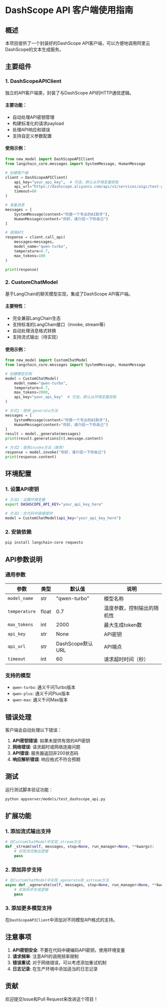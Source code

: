 # DashScope API 客户端使用指南

## 概述

本项目提供了一个封装好的DashScope API客户端，可以方便地调用阿里云DashScope的文本生成服务。

## 主要组件

### 1. DashScopeAPIClient

独立的API客户端类，封装了与DashScope API的HTTP通信逻辑。

#### 主要功能：
- 自动处理API密钥管理
- 构建标准化的请求payload
- 处理API响应和错误
- 支持自定义参数配置

#### 使用示例：

```python
from new_model import DashScopeAPIClient
from langchain_core.messages import SystemMessage, HumanMessage

# 创建客户端
client = DashScopeAPIClient(
    api_key="your_api_key",  # 可选，默认从环境变量获取
    api_url="https://dashscope.aliyuncs.com/api/v1/services/aigc/text-generation/generation",
    timeout=60
)

# 准备消息
messages = [
    SystemMessage(content="你是一个专业的AI助手"),
    HumanMessage(content="你好，请介绍一下你自己")
]

# 调用API
response = client.call_api(
    messages=messages,
    model_name="qwen-turbo",
    temperature=0.7,
    max_tokens=100
)

print(response)
```

### 2. CustomChatModel

基于LangChain的聊天模型实现，集成了DashScope API客户端。

#### 主要特性：
- 完全兼容LangChain生态
- 支持标准的LangChain接口（invoke, stream等）
- 自动处理消息格式转换
- 支持流式输出（待实现）

#### 使用示例：

```python
from new_model import CustomChatModel
from langchain_core.messages import SystemMessage, HumanMessage

# 创建模型实例
model = CustomChatModel(
    model_name="qwen-turbo",
    temperature=0.7,
    max_tokens=2000,
    api_key="your_api_key"  # 可选，默认从环境变量获取
)

# 方式1：使用_generate方法
messages = [
    SystemMessage(content="你是一个专业的AI助手"),
    HumanMessage(content="你好，请介绍一下你自己")
]
result = model._generate(messages)
print(result.generations[0].message.content)

# 方式2：使用invoke方法（推荐）
response = model.invoke("你好，请介绍一下你自己")
print(response.content)
```

## 环境配置

### 1. 设置API密钥

```bash
# 方法1：设置环境变量
export DASHSCOPE_API_KEY="your_api_key_here"

# 方法2：在代码中直接提供
model = CustomChatModel(api_key="your_api_key_here")
```

### 2. 安装依赖

```bash
pip install langchain-core requests
```

## API参数说明

### 通用参数

| 参数 | 类型 | 默认值 | 说明 |
|------|------|--------|------|
| `model_name` | str | "qwen-turbo" | 模型名称 |
| `temperature` | float | 0.7 | 温度参数，控制输出的随机性 |
| `max_tokens` | int | 2000 | 最大生成token数 |
| `api_key` | str | None | API密钥 |
| `api_url` | str | DashScope默认URL | API端点 |
| `timeout` | int | 60 | 请求超时时间（秒） |

### 支持的模型

- `qwen-turbo`: 通义千问Turbo版本
- `qwen-plus`: 通义千问Plus版本
- `qwen-max`: 通义千问Max版本

## 错误处理

客户端会自动处理以下错误：

1. **API密钥错误**: 如果未提供有效的API密钥
2. **网络错误**: 请求超时或网络连接问题
3. **API错误**: 服务器返回非200状态码
4. **响应解析错误**: 响应格式不符合预期

## 测试

运行测试脚本验证功能：

```bash
python appserver/models/test_dashscope_api.py
```

## 扩展功能

### 1. 添加流式输出支持

```python
# 在CustomChatModel中实现_stream方法
def _stream(self, messages, stop=None, run_manager=None, **kwargs):
    # 实现流式输出逻辑
    pass
```

### 2. 添加异步支持

```python
# 在CustomChatModel中实现_agenerate和_astream方法
async def _agenerate(self, messages, stop=None, run_manager=None, **kwargs):
    # 实现异步生成逻辑
    pass
```

### 3. 添加更多模型支持

在`DashScopeAPIClient`中添加对不同模型API格式的支持。

## 注意事项

1. **API密钥安全**: 不要在代码中硬编码API密钥，使用环境变量
2. **请求频率**: 注意API的调用频率限制
3. **错误重试**: 对于网络错误，可以考虑添加重试机制
4. **日志记录**: 在生产环境中添加适当的日志记录

## 贡献

欢迎提交Issue和Pull Request来改进这个项目！ 